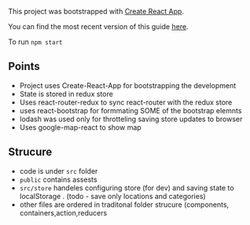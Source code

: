 This project was bootstrapped with [Create React App](https://github.com/facebookincubator/create-react-app).

You can find the most recent version of this guide [here](https://github.com/facebookincubator/create-react-app/blob/master/packages/react-scripts/template/README.md).

To run `npm start`



## Points

- Project uses Create-React-App for bootstrapping the development
- State is stored in redux store
- Uses react-router-redux to sync react-router with the redux store
- uses react-bootstrap for formmating SOME of the bootstrap elemnts
- lodash was used only for throtteling saving store updates to browser
- Uses google-map-react to show map

## Strucure
- code is under `src` folder
- `public` contains assests
- `src/store` handeles configuring store (for dev) and saving state to localStorage . (todo - save only locations and categories)
- other files are ordered in traditonal folder strucure (components, containers,action,reducers






